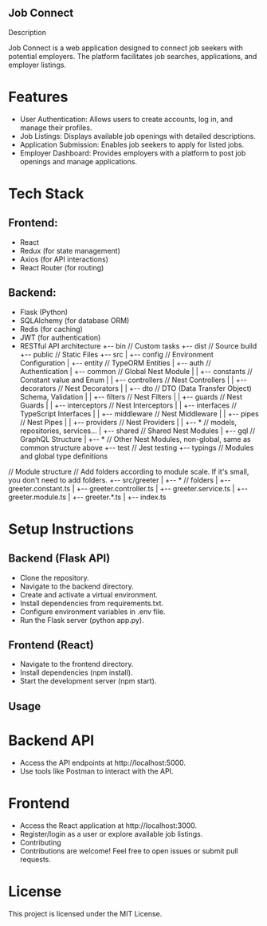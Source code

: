 ## Job Connect
Description

Job Connect is a web application designed to connect job seekers with potential employers. The platform facilitates job searches, applications, and employer listings.

# Features

* User Authentication:    Allows users to create accounts, log in, and manage their profiles.
* Job Listings:    Displays available job openings with detailed descriptions.
* Application Submission:   Enables job seekers to apply for listed jobs.
* Employer Dashboard:   Provides employers with a platform to post job openings and manage applications.

# Tech Stack
## Frontend:

* React
* Redux (for state management)
* Axios (for API interactions)
* React Router (for routing)

## Backend:

* Flask (Python)
* SQLAlchemy (for database ORM)
* Redis (for caching)
* JWT (for authentication)
* RESTful API architecture
+-- bin // Custom tasks
+-- dist // Source build
+-- public // Static Files
+-- src
|   +-- config // Environment Configuration
|   +-- entity // TypeORM Entities
|   +-- auth // Authentication
|   +-- common // Global Nest Module
|   |   +-- constants // Constant value and Enum
|   |   +-- controllers // Nest Controllers
|   |   +-- decorators // Nest Decorators
|   |   +-- dto // DTO (Data Transfer Object) Schema, Validation
|   |   +-- filters // Nest Filters
|   |   +-- guards // Nest Guards
|   |   +-- interceptors // Nest Interceptors
|   |   +-- interfaces // TypeScript Interfaces
|   |   +-- middleware // Nest Middleware
|   |   +-- pipes // Nest Pipes
|   |   +-- providers // Nest Providers
|   |   +-- * // models, repositories, services...
|   +-- shared // Shared Nest Modules
|   +-- gql // GraphQL Structure
|   +-- * // Other Nest Modules, non-global, same as common structure above
+-- test // Jest testing
+-- typings // Modules and global type definitions

// Module structure
// Add folders according to module scale. If it's small, you don't need to add folders.
+-- src/greeter
|   +-- * // folders
|   +-- greeter.constant.ts
|   +-- greeter.controller.ts
|   +-- greeter.service.ts
|   +-- greeter.module.ts
|   +-- greeter.*.ts
|   +-- index.ts

# Setup Instructions

## Backend (Flask API)

* Clone the repository.
* Navigate to the backend directory.
* Create and activate a virtual environment.
* Install dependencies from requirements.txt.
* Configure environment variables in .env file.
* Run the Flask server (python app.py).


## Frontend (React)

* Navigate to the frontend directory.
* Install dependencies (npm install).
* Start the development server (npm start).


## Usage

# Backend API
 
* Access the API endpoints at http://localhost:5000.
* Use tools like Postman to interact with the API.

# Frontend

* Access the React application at http://localhost:3000.
* Register/login as a user or explore available job listings.
* Contributing
* Contributions are welcome! Feel free to open issues or submit pull requests.

# License
This project is licensed under the MIT License.
